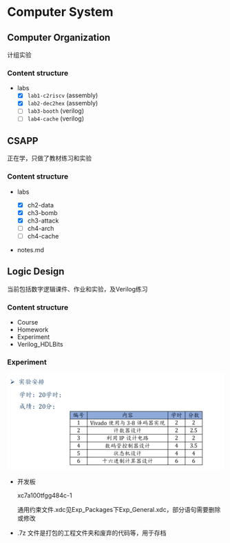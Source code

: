 # Computer System

## Computer Organization

计组实验

### Content structure

* labs
  - [x] `lab1-c2riscv` (assembly)
  - [x] `lab2-dec2hex` (assembly)
  - [ ] `lab3-booth` (verilog)
  - [ ] `lab4-cache` (verilog)

## CSAPP

正在学，只做了教材练习和实验

### Content structure

* labs

  - [x] ch2-data

  * [x] ch3-bomb
  * [x] ch3-attack
  * [ ] ch4-arch
  * [ ] ch4-cache

* notes.md

## Logic Design

当前包括数字逻辑课件、作业和实验，及Verilog练习

### Content structure

* Course
* Homework
* Experiment
* Verilog_HDLBits

### Experiment

![Exp_List](assets/Exp_List.png)

* 开发板

  xc7a100tfgg484c-1

  通用约束文件.xdc见Exp_Packages下Exp_General.xdc，部分语句需要删除或修改

* .7z 文件是打包的工程文件夹和废弃的代码等，用于存档
